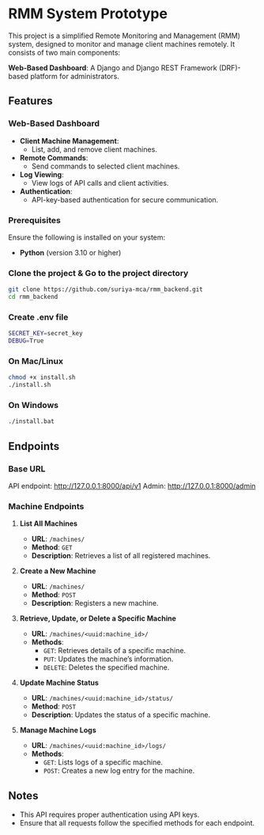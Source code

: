# RMM System Prototype

This project is a simplified Remote Monitoring and Management (RMM) system, designed to monitor and manage client machines remotely. It consists of two main components:

**Web-Based Dashboard**: A Django and Django REST Framework (DRF)-based platform for administrators.


## Features

### Web-Based Dashboard
- **Client Machine Management**:
  - List, add, and remove client machines.
- **Remote Commands**:
  - Send commands to selected client machines.
- **Log Viewing**:
  - View logs of API calls and client activities.
- **Authentication**:
  - API-key-based authentication for secure communication.

### Prerequisites

Ensure the following is installed on your system:

- **Python** (version 3.10 or higher)

### Clone the project & Go to the project directory

```bash
git clone https://github.com/suriya-mca/rmm_backend.git
cd rmm_backend
```

### Create .env file

```bash
SECRET_KEY=secret_key
DEBUG=True
```

### On Mac/Linux

```bash
chmod +x install.sh
./install.sh
```

### On Windows

```bash
./install.bat
```

## Endpoints

### Base URL

API endpoint: http://127.0.0.1:8000/api/v1
Admin: http://127.0.0.1:8000/admin

### Machine Endpoints

1. **List All Machines**
   - **URL**: `/machines/`
   - **Method**: `GET`
   - **Description**: Retrieves a list of all registered machines.

2. **Create a New Machine**
   - **URL**: `/machines/`
   - **Method**: `POST`
   - **Description**: Registers a new machine.

3. **Retrieve, Update, or Delete a Specific Machine**
   - **URL**: `/machines/<uuid:machine_id>/`
   - **Methods**: 
     - `GET`: Retrieves details of a specific machine.
     - `PUT`: Updates the machine’s information.
     - `DELETE`: Deletes the specified machine.

4. **Update Machine Status**
   - **URL**: `/machines/<uuid:machine_id>/status/`
   - **Method**: `POST`
   - **Description**: Updates the status of a specific machine.

5. **Manage Machine Logs**
   - **URL**: `/machines/<uuid:machine_id>/logs/`
   - **Methods**:
     - `GET`: Lists logs of a specific machine.
     - `POST`: Creates a new log entry for the machine.


## Notes

- This API requires proper authentication using API keys.
- Ensure that all requests follow the specified methods for each endpoint.
